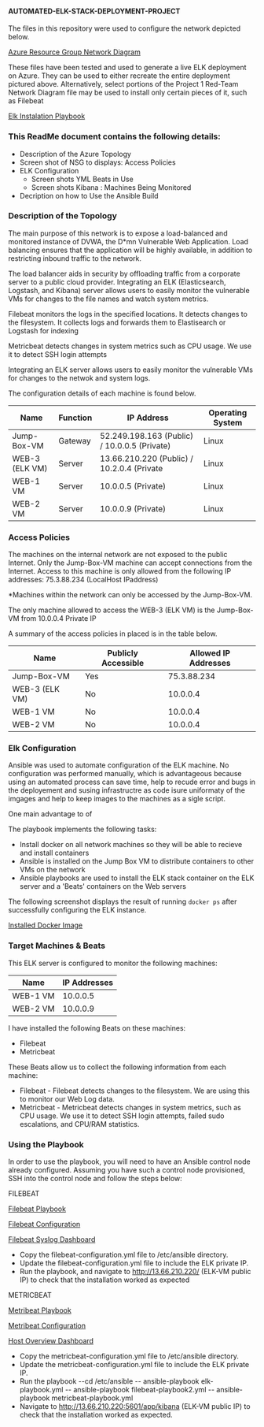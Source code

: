 #### AUTOMATED-ELK-STACK-DEPLOYMENT-PROJECT

The files in this repository were used to configure the network depicted below.

<a href="https://github.com/Nathanialuc5019/Project-1/blob/main/Network%20security%20diagram%20-%20Azure%20Resource%20Group.pdf">Azure Resource Group Network Diagram</a>
  
These files have been tested and used to generate a live ELK deployment on Azure. They can be used to either recreate the entire deployment pictured above. Alternatively, select portions of the Project 1 Red-Team Network Diagram file may be used to install only certain pieces of it, such as Filebeat

<a href="https://github.com/Nathanialuc5019/Project-1/blob/main/Ansible/ansible/install-elk.yml">Elk Instalation Playbook</a>


### This ReadMe document contains the following details:
- Description of the Azure Topology
- Screen shot of NSG to displays:  Access Policies
- ELK Configuration
  - Screen shots YML Beats in Use
  - Screen shots Kibana : Machines Being Monitored
- Decription on how to Use the Ansible Build


### Description of the Topology

The main purpose of this network is to expose a load-balanced and monitored instance of DVWA, the D*mn Vulnerable Web Application.
Load balancing ensures that the application will be highly available, in addition to restricting inbound traffic to the network.

The load balancer aids in security by offloading traffic from a corporate server to a public cloud provider. Integrating an ELK (Elasticsearch, Logstash, and Kibana) server allows users to easily monitor the vulnerable VMs for changes to the file names and watch system metrics.

Filebeat monitors the logs in the specified locations. It detects changes to the filesystem. It collects logs and forwards them to Elastisearch or Logstash for indexing

Metricbeat detects changes in system metrics such as CPU usage. We use it to detect SSH login attempts

Integrating an ELK server allows users to easily monitor the vulnerable VMs for changes to the netwok and system logs.


The configuration details of each machine is found below.

| Name     | Function | IP Address | Operating System |
|----------|----------|------------|------------------|
| Jump-Box-VM | Gateway  |52.249.198.163 (Public) / 10.0.0.5 (Private) | Linux |
| WEB-3 (ELK VM)   | Server   |13.66.210.220 (Public) / 10.2.0.4 (Private | Linux |
| WEB-1 VM     | Server   |10.0.0.5 (Private)   | Linux            |
| WEB-2 VM     | Server   |10.0.0.9 (Private)            | Linux            |


### Access Policies

The machines on the internal network are not exposed to the public Internet. Only the Jump-Box-VM machine can accept connections from the Internet. 
Access to this machine is only allowed from the following IP addresses:
  75.3.88.234 (LocalHost IPaddress)

*Machines within the network can only be accessed by the Jump-Box-VM.

The only machine allowed to access the WEB-3 (ELK VM) is the Jump-Box-VM from 10.0.0.4 Private IP

A summary of the access policies in placed is in the table below.

| Name     | Publicly Accessible | Allowed IP Addresses |
|----------|---------------------|----------------------|
| Jump-Box-VM | Yes             | 75.3.88.234   |
| WEB-3 (ELK VM)         |No    |  10.0.0.4                    |
| WEB-1 VM         |No          | 10.0.0.4                     
| WEB-2 VM         |No         | 10.0.0.4                  |


### Elk Configuration

Ansible was used to automate configuration of the ELK machine. No configuration was performed manually, which is advantageous because using an automated process can save time, help to recude error and bugs in the deployement and susing infrastructre as code isure uniformaty of the imgages and help to keep images to the machines as a sigle script. 

One main advantage to of 

The playbook implements the following tasks:

- Install docker on all network machines so they will be able to recieve and install containers
- Ansible is installed on the Jump Box VM to distribute containers to other VMs on the network
- Ansible playbooks are used to install the ELK stack container on the ELK server and a 'Beats' containers on the Web servers

The following screenshot displays the result of running `docker ps` after successfully configuring the ELK instance.

<a href="https://github.com/Nathanialuc5019/Project-1/blob/main/Images_Elk%20Stack%20Deployment%20Project/Docker%20ps%20screenshot.PNG">Installed Docker Image</a>

### Target Machines & Beats

This ELK server is configured to monitor the following machines:

| Name     | IP Addresses |
|----------|---------------------|
| WEB-1 VM         | 10.0.0.5  |                   
| WEB-2 VM           | 10.0.0.9 |

I have installed the following Beats on these machines:
- Filebeat
- Metricbeat

These Beats allow us to collect the following information from each machine:

- Filebeat - Filebeat detects changes to the filesystem. We are using this to monitor our Web Log data.
- Metricbeat - Metricbeat detects changes in system metrics, such as CPU usage. We use it to detect SSH login attempts, failed sudo escalations, and CPU/RAM statistics.

### Using the Playbook

In order to use the playbook, you will need to have an Ansible control node already configured. Assuming you have such a control node provisioned,
SSH into the control node and follow the steps below:

FILEBEAT

<a href="https://github.com/Nathanialuc5019/Project-1/blob/main/Ansible/ansible/filebeat-playbook2.yml">Filebeat Playbook</a>

<a href="https://github.com/Nathanialuc5019/Project-1/blob/main/Ansible/ansible/files/filebeat-config.yml">Filebeat Configuration</a>

<a href="https://github.com/Nathanialuc5019/Project-1/blob/main/Images_Elk%20Stack%20Deployment%20Project/filebeat.screenshot.PNG">Filebeat Syslog Dashboard</a>

- Copy the filebeat-configuration.yml file to /etc/ansible directory.
- Update the filebeat-configuration.yml file to include the ELK private IP.
- Run the playbook, and navigate to http://13.66.210.220/ (ELK-VM public IP) to check that the installation worked as expected

METRICBEAT

<a href="https://github.com/Nathanialuc5019/Project-1/blob/main/Ansible/ansible/metricbeat-playbook.yml">Metribeat Playbook</a>

<a href="https://github.com/Nathanialuc5019/Project-1/blob/main/Ansible/ansible/metrics/metricbeat-config.yml">Metribeat Configuration</a>

<a href="https://github.com/Nathanialuc5019/Project-1/blob/main/Images_Elk%20Stack%20Deployment%20Project/metricbeat.screenshot.PNG">Host Overview Dashboard</a>

- Copy the metricbeat-configuration.yml file to /etc/ansible directory.
- Update the metricbeat-configuration.yml file to include the ELK private IP.
- Run the playbook 
--cd /etc/ansible
-- ansible-playbook elk-playbook.yml
-- ansible-playbook filebeat-playbook2.yml
-- ansible-playbook metricbeat-playbook.yml
- Navigate to http://13.66.210.220:5601/app/kibana (ELK-VM public IP) to check that the installation worked as expected.
